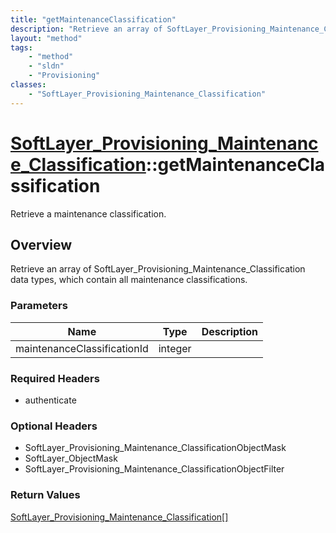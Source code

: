 ```yaml
---
title: "getMaintenanceClassification"
description: "Retrieve an array of SoftLayer_Provisioning_Maintenance_Classification data types, which contain all maintenance classif... "
layout: "method"
tags:
    - "method"
    - "sldn"
    - "Provisioning"
classes:
    - "SoftLayer_Provisioning_Maintenance_Classification"
---
```

# [SoftLayer_Provisioning_Maintenance_Classification](/reference/services/SoftLayer_Provisioning_Maintenance_Classification)::getMaintenanceClassification

Retrieve a maintenance classification.


## Overview 
Retrieve an array of SoftLayer_Provisioning_Maintenance_Classification data types, which contain all maintenance classifications. 

### Parameters 
|Name | Type | Description |
| --- | --- | --- |
|maintenanceClassificationId| integer| |


### Required Headers
* authenticate

### Optional Headers
* SoftLayer_Provisioning_Maintenance_ClassificationObjectMask
* SoftLayer_ObjectMask
* SoftLayer_Provisioning_Maintenance_ClassificationObjectFilter

### Return Values
<a href='/reference/datatypes/SoftLayer_Provisioning_Maintenance_Classification'>SoftLayer_Provisioning_Maintenance_Classification[] </a>

